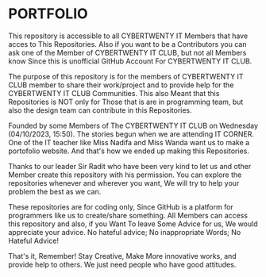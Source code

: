 # PORTFOLIO
This repository is accessible to all CYBERTWENTY IT Members that have acces to This Repositories.
Also if you want to be a Contributors you can ask one of the Member of CYBERTWENTY IT CLUB, but not all Members know Since this is unofficial GitHub Account For CYBERTWENTY IT CLUB.

The purpose of this repository is for the members of CYBERTWENTY IT CLUB member to share their work/project and to provide help for the CYBERTWENTY IT CLUB Communities. This also Meant that this Repositories is NOT only for Those that is are in programming team, but
also the design team can contribute in this Repositories.

Founded by some Members of The CYBERTWENTY IT CLUB on Wednesday (04/10/2023, 15:50).
The stories begun when we are attending IT CORNER. One of the IT teacher like Miss Nadifa and Miss Wanda want us to make a portofolio website.
And that's how we ended up making this Repositories.

Thanks to our leader Sir Radit who have been very kind to let us and other Member create this repository with his permission.
You can explore the repositories whenever and wherever you want, We will try to help your problem the best as we can.

These repositories are for coding only, Since GitHub is a platform for programmers like us to create/share something.
All Members can access this repository and also, if you Want To leave Some Advice for us, We would appreciate your advice.
No hateful advice; No inappropriate Words; No Hateful Advice!

That's it, Remember!
Stay Creative, Make More innovative works, and provide help to others.
We just need people who have good attitudes.
